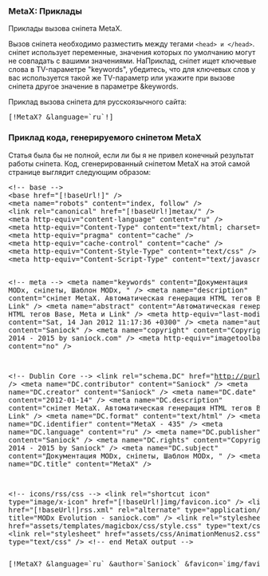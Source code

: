 
<meta http-equiv="Content-Type" content="text/html; charset=utf-8">
<h3>MetaX: Приклады </h3> 
Приклады вызова сніпета MetaX.	
<br>
<p>Вызов сніпета необходимо разместить между тегами <code>&lt;head&gt; и &lt;/head&gt;</code>. сніпет использует переменные, значения которых по умолчанию могут не совпадать с вашими значениями. НаПриклад, сніпет ищет ключевые слова в TV-параметре "keywords", убедитесь, что для ключевых слов у вас используется такой же TV-параметр или укажите при вызове сніпета другое значение в параметре &keywords.</p>
<p>Приклад вызова сніпета для русскоязычного сайта:</p>
<pre class="brush: html;">[!MetaX? &language=`ru`!]</pre>
<h3 class="sub-header text-bold">Приклад кода, генерируемого сніпетом MetaX</h3>
<p>Статья была бы не полной, если ли бы я не привел конечный результат работы сніпета. Код, сгенерированный сніпетом MetaX на этой самой странице выглядит следующим образом:</p>
<pre class="brush: html;">&lt;!-- base --&gt;
&lt;base href="[!baseUrl!]" /&gt;
&lt;meta name="robots" content="index, follow" /&gt;
&lt;link rel="canonical" href="[!baseUrl!]metax/" /&gt;
&lt;meta http-equiv="content-language" content="ru" /&gt;
&lt;meta http-equiv="Content-Type" content="text/html; charset=UTF-8" /&gt;
&lt;meta http-equiv="pragma" content="cache" /&gt;
&lt;meta http-equiv="cache-control" content="cache" /&gt;
&lt;meta http-equiv="Content-Style-Type" content="text/css" /&gt;
&lt;meta http-equiv="Content-Script-Type" content="text/javascript" /&gt;

&lt;!-- meta --&gt;
&lt;meta name="keywords" content="Документация MODx, сніпеты, Шаблон MODx, " /&gt;
&lt;meta name="description" content="сніпет MetaX. Автоматическая генерация HTML тегов Base, Meta и Link" /&gt;
&lt;meta name="abstract" content="Автоматическая генерация HTML тегов Base, Meta и Link" /&gt;
&lt;meta http-equiv="last-modified" content="Sat, 14 Jan 2012 11:17:36 +0300" /&gt;
&lt;meta name="author" content="Saniock" /&gt;
&lt;meta name="copyright" content="Copyright (c) 2014 - 2015 by saniock.com" /&gt;
&lt;meta http-equiv="imagetoolbar" content="no" /&gt;

&lt;!-- Dublin Core --&gt;
&lt;link rel="schema.DC" href="http://purl.org/dc/elements/1.1/" /&gt;
&lt;meta name="DC.contributor" content="Saniock" /&gt;
&lt;meta name="DC.creator" content="Saniock" /&gt;
&lt;meta name="DC.date" content="2012-01-14" /&gt;
&lt;meta name="DC.description" content="сніпет MetaX. Автоматическая генерация HTML тегов Base, Meta и Link" /&gt;
&lt;meta name="DC.format" content="text/html" /&gt;
&lt;meta name="DC.identifier" content="MetaX - 435" /&gt;
&lt;meta name="DC.language" content="ru" /&gt;
&lt;meta name="DC.publisher" content="Saniock" /&gt;
&lt;meta name="DC.rights" content="Copyright (c) 2014 - 2015 by Saniock" /&gt;
&lt;meta name="DC.subject" content="Документация MODx, сніпеты, Шаблон MODx, " /&gt;
&lt;meta name="DC.title" content="MetaX" /&gt;

&lt;!-- icons/rss/css --&gt;
&lt;link rel="shortcut icon" type="image/x-icon" href="[!baseUrl!]img/favicon.ico" /&gt;
&lt;link href="[!baseUrl!]rss.xml" rel="alternate" type="application/rss+xml" title="MODx Evolution - saniock.com" /&gt;
&lt;link rel="stylesheet" href="assets/templates/magicbox/css/style.css" type="text/css" /&gt;
&lt;link rel="stylesheet" href="assets/css/AnimationMenus2.css" type="text/css" /&gt;
&lt;!-- end MetaX output --&gt;
</pre>

<pre class="brush: html;">
[!MetaX? &language=`ru` &author=`Saniock` &favicon=`img/favicon.ico` &subject=`MODX Evolution. Документация, Полезные материалы`!]
</pre>